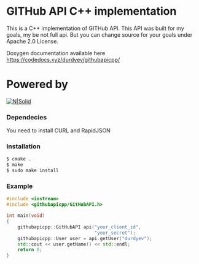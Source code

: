# GITHub API C++ implementation
This is a C++ implementation of GITHub API. This API was built for my goals, my be not full api. But you can change source for your goals under Apache 2.0 License.

Doxygen documentation available here https://codedocs.xyz/durdyev/githubapicpp/ 

# Powered by
[![N|Solid](https://idurdyev.com/wp-content/themes/idurdyev_new/img/logo.png)](https://idurdyev.com)

### Dependecies

You need to install CURL and RapidJSON
### Installation

```sh
$ cmake .
$ make
$ sudo make install
```

### Example

```C++
#include <iostream>
#include <githubapicpp/GitHubAPI.h>

int main(void)
{
    githubapicpp::GitHubAPI api("your_client_id",
                                "your_secret");
    githubapicpp::User user = api.getUser("durdyev");
    std::cout << user.getName() << std::endl;
    return 0;
}
```
